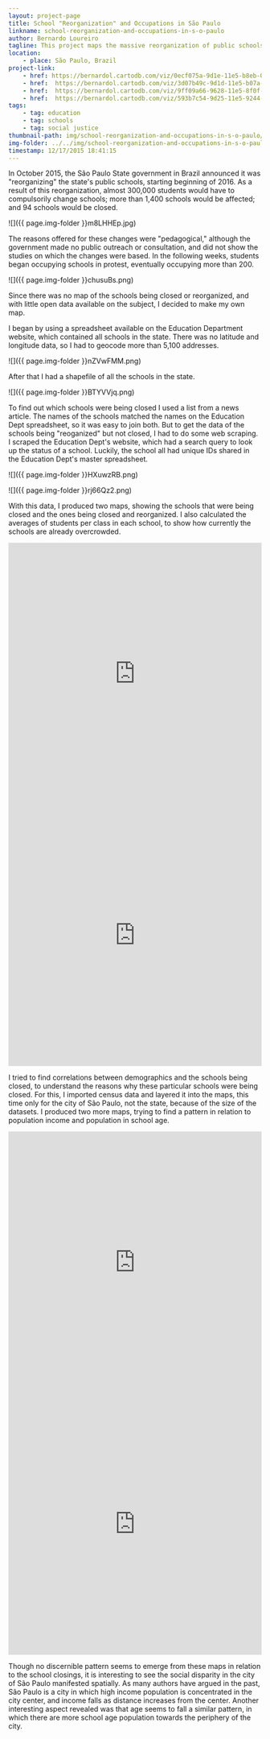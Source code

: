 ```yaml
---
layout: project-page
title: School "Reorganization" and Occupations in São Paulo
linkname: school-reorganization-and-occupations-in-s-o-paulo
author: Bernardo Loureiro
tagline: This project maps the massive reorganization of public schools in São Paulo, highlighting the impacts of 94 schools that are being closed.
location:
    - place: São Paulo, Brazil
project-link:
    - href: https://bernardol.cartodb.com/viz/0ecf075a-9d1e-11e5-b8eb-0e31c9be1b51/public_map
    - href:  https://bernardol.cartodb.com/viz/3d07b49c-9d1d-11e5-b07a-0e5db1731f59/public_map
    - href:  https://bernardol.cartodb.com/viz/9ff09a66-9628-11e5-8f0f-0e674067d321/public_map
    - href:  https://bernardol.cartodb.com/viz/593b7c54-9d25-11e5-9244-0ecd1babdde5/public_map
tags:
    - tag: education
    - tag: schools
    - tag: social justice
thumbnail-path: img/school-reorganization-and-occupations-in-s-o-paulo/m8LHHEp.png
img-folder: ../../img/school-reorganization-and-occupations-in-s-o-paulo/
timestamp: 12/17/2015 18:41:15
---
```

In October 2015, the São Paulo State government in Brazil announced it was "reorganizing" the state's public schools, starting beginning of 2016. As a result of this reorganization, almost 300,000 students would have to compulsorily change schools; more than 1,400 schools would be affected; and 94 schools would be closed.

![]({{ page.img-folder }}m8LHHEp.jpg)

The reasons offered for these changes were "pedagogical," although the government made no public outreach or consultation, and did not show the studies on which the changes were based. In the following weeks, students began occupying schools in protest, eventually occupying more than 200.

![]({{ page.img-folder }}chusuBs.png)

Since there was no map of the schools being closed or reorganized, and with little open data available on the subject, I decided to make my own map.

I began by using a spreadsheet available on the Education Department website, which contained all schools in the state. There was no latitude and longitude data, so I had to geocode more than 5,100 addresses.

![]({{ page.img-folder }}nZVwFMM.png)

After that I had a shapefile of all the schools in the state.

![]({{ page.img-folder }}BTYVVjq.png)

To find out which schools were being closed I used a list from a news article. The names of the schools matched the names on the Education Dept spreadsheet, so it was easy to join both. But to get the data of the schools being "reoganized" but not closed, I had to do some web scraping. I scraped the Education Dept's website, which had a search query to look up the status of a school. Luckily, the school all had unique IDs shared in the Education Dept's master spreadsheet.

![]({{ page.img-folder }}HXuwzRB.png)

![]({{ page.img-folder }}rj66Qz2.png)

With this data, I produced two maps, showing the schools that were being closed and the ones being closed and reorganized. I also calculated the averages of students per class in each school, to show how currently the schools are already overcrowded.

<iframe width="100%" height="520" frameborder="0" src="https://bernardol.cartodb.com/viz/0ecf075a-9d1e-11e5-b8eb-0e31c9be1b51/embed_map" allowfullscreen webkitallowfullscreen mozallowfullscreen oallowfullscreen msallowfullscreen></iframe>

<iframe width="100%" height="520" frameborder="0" src="https://bernardol.cartodb.com/viz/3d07b49c-9d1d-11e5-b07a-0e5db1731f59/embed_map" allowfullscreen webkitallowfullscreen mozallowfullscreen oallowfullscreen msallowfullscreen></iframe>

I tried to find correlations between demographics and the schools being closed, to understand the reasons why these particular schools were being closed. For this, I imported census data and layered it into the maps, this time only for the city of São Paulo, not the state, because of the size of the datasets. I produced two more maps, trying to find a pattern in relation to population income and population in school age.

<iframe width="100%" height="520" frameborder="0" src="https://bernardol.cartodb.com/viz/9ff09a66-9628-11e5-8f0f-0e674067d321/embed_map" allowfullscreen webkitallowfullscreen mozallowfullscreen oallowfullscreen msallowfullscreen></iframe>

<iframe width="100%" height="520" frameborder="0" src="https://bernardol.cartodb.com/viz/593b7c54-9d25-11e5-9244-0ecd1babdde5/embed_map" allowfullscreen webkitallowfullscreen mozallowfullscreen oallowfullscreen msallowfullscreen></iframe>


Though no discernible pattern seems to emerge from these maps in relation to the school closings, it is interesting to see the social disparity in the city of São Paulo manifested spatially. As many authors have argued in the past, São Paulo is a city in which high income population is concentrated in the city center, and income falls as distance increases from the center. Another interesting aspect revealed was that age seems to fall a similar pattern, in which there are more school age population towards the periphery of the city.
